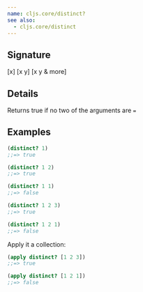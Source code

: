 ```yaml
---
name: cljs.core/distinct?
see also:
  - cljs.core/distinct
---
```


## Signature
[x]
[x y]
[x y & more]


## Details

Returns true if no two of the arguments are `=`


## Examples

```clj
(distinct? 1)
;;=> true

(distinct? 1 2)
;;=> true

(distinct? 1 1)
;;=> false

(distinct? 1 2 3)
;;=> true

(distinct? 1 2 1)
;;=> false
```

Apply it a collection:

```clj
(apply distinct? [1 2 3])
;;=> true

(apply distinct? [1 2 1])
;;=> false
```
